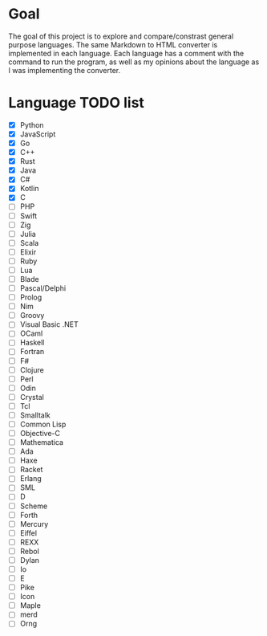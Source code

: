 # Goal
The goal of this project is to explore and compare/constrast general purpose languages. The same Markdown to HTML converter is implemented in each language. Each language has a comment with the command to run the program, as well as my opinions about the language as I was implementing the converter.

# Language TODO list
- [x] Python                
- [x] JavaScript
- [x] Go                    
- [x] C++              
- [x] Rust                  
- [x] Java                  
- [x] C#                    
- [x] Kotlin                
- [x] C                     
- [ ] PHP              
- [ ] Swift                 
- [ ] Zig                   
- [ ] Julia                 
- [ ] Scala                 
- [ ] Elixir                
- [ ] Ruby
- [ ] Lua
- [ ] Blade                 
- [ ] Pascal/Delphi         
- [ ] Prolog
- [ ] Nim                   
- [ ] Groovy                
- [ ] Visual Basic .NET     
- [ ] OCaml                 
- [ ] Haskell               
- [ ] Fortran               
- [ ] F#                    
- [ ] Clojure               
- [ ] Perl                  
- [ ] Odin                  
- [ ] Crystal               
- [ ] Tcl                   
- [ ] Smalltalk
- [ ] Common Lisp           
- [ ] Objective-C           
- [ ] Mathematica
- [ ] Ada                   
- [ ] Haxe                  
- [ ] Racket                
- [ ] Erlang                
- [ ] SML               
- [ ] D                     
- [ ] Scheme          
- [ ] Forth
- [ ] Mercury
- [ ] Eiffel
- [ ] REXX
- [ ] Rebol
- [ ] Dylan
- [ ] Io
- [ ] E
- [ ] Pike
- [ ] Icon
- [ ] Maple
- [ ] merd
- [ ] Orng